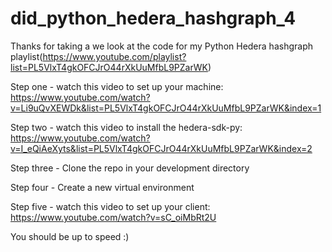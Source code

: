 # did_python_hedera_hashgraph_4
Thanks for taking a we look at the code for my Python Hedera hashgraph playlist(https://www.youtube.com/playlist?list=PL5VlxT4gkOFCJrO44rXkUuMfbL9PZarWK)

Step one - watch this video to set up your machine: https://www.youtube.com/watch?v=Li9uQvXEWDk&list=PL5VlxT4gkOFCJrO44rXkUuMfbL9PZarWK&index=1

Step two - watch this video to install the hedera-sdk-py: https://www.youtube.com/watch?v=I_eQiAeXyts&list=PL5VlxT4gkOFCJrO44rXkUuMfbL9PZarWK&index=2

Step three - Clone the repo in your development directory

Step four - Create a new virtual environment

Step five - watch this video to set up your client: https://www.youtube.com/watch?v=sC_oiMbRt2U

You should be up to speed :)



